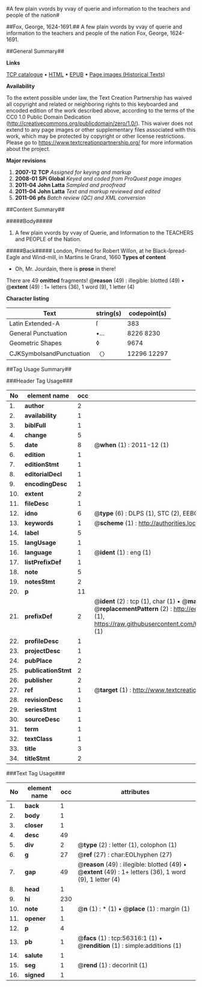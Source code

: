 #A few plain vvords by vvay of querie and information to the teachers and people of the nation#

##Fox, George, 1624-1691.##
A few plain vvords by vvay of querie and information to the teachers and people of the nation
Fox, George, 1624-1691.

##General Summary##

**Links**

[TCP catalogue](http://www.ota.ox.ac.uk/tcp/)  • 
[HTML](http://tei.it.ox.ac.uk/tcp/Texts-HTML/free/A40/A40182.html)  • 
[EPUB](http://tei.it.ox.ac.uk/tcp/Texts-EPUB/free/A40/A40182.epub) • 
[Page images (Historical Texts)](https://historicaltexts.jisc.ac.uk/eebo-12211662e)

**Availability**

To the extent possible under law, the Text Creation Partnership has waived all copyright and related or neighboring rights to this keyboarded and encoded edition of the work described above, according to the terms of the CC0 1.0 Public Domain Dedication (http://creativecommons.org/publicdomain/zero/1.0/). This waiver does not extend to any page images or other supplementary files associated with this work, which may be protected by copyright or other license restrictions. Please go to https://www.textcreationpartnership.org/ for more information about the project.

**Major revisions**

1. __2007-12__ __TCP__ *Assigned for keying and markup*
1. __2008-01__ __SPi Global__ *Keyed and coded from ProQuest page images*
1. __2011-04__ __John Latta__ *Sampled and proofread*
1. __2011-04__ __John Latta__ *Text and markup reviewed and edited*
1. __2011-06__ __pfs__ *Batch review (QC) and XML conversion*

##Content Summary##

#####Body#####

1. A few plain vvords by vvay of Querie, and Information to the TEACHERS and PEOPLE of the Nation.

#####Back#####
London, Printed for Robert Wilſon, at he Black-ſpread-Eagle and Wind-mill, in Martins le Grand, 1660
**Types of content**

  * Oh, Mr. Jourdain, there is **prose** in there!

There are 49 **omitted** fragments! 
 @__reason__ (49) : illegible: blotted (49)  •  @__extent__ (49) : 1+ letters (36), 1 word (9), 1 letter (4)

**Character listing**


|Text|string(s)|codepoint(s)|
|---|---|---|
|Latin Extended-A|ſ|383|
|General Punctuation|•…|8226 8230|
|Geometric Shapes|◊|9674|
|CJKSymbolsandPunctuation|〈〉|12296 12297|

##Tag Usage Summary##

###Header Tag Usage###

|No|element name|occ|attributes|
|---|---|---|---|
|1.|__author__|2||
|2.|__availability__|1||
|3.|__biblFull__|1||
|4.|__change__|5||
|5.|__date__|8| @__when__ (1) : 2011-12 (1)|
|6.|__edition__|1||
|7.|__editionStmt__|1||
|8.|__editorialDecl__|1||
|9.|__encodingDesc__|1||
|10.|__extent__|2||
|11.|__fileDesc__|1||
|12.|__idno__|6| @__type__ (6) : DLPS (1), STC (2), EEBO-CITATION (1), OCLC (1), VID (1)|
|13.|__keywords__|1| @__scheme__ (1) : http://authorities.loc.gov/ (1)|
|14.|__label__|5||
|15.|__langUsage__|1||
|16.|__language__|1| @__ident__ (1) : eng (1)|
|17.|__listPrefixDef__|1||
|18.|__note__|5||
|19.|__notesStmt__|2||
|20.|__p__|11||
|21.|__prefixDef__|2| @__ident__ (2) : tcp (1), char (1)  •  @__matchPattern__ (2) : ([0-9\-]+):([0-9IVX]+) (1), (.+) (1)  •  @__replacementPattern__ (2) : http://eebo.chadwyck.com/downloadtiff?vid=$1&page=$2 (1), https://raw.githubusercontent.com/textcreationpartnership/Texts/master/tcpchars.xml#$1 (1)|
|22.|__profileDesc__|1||
|23.|__projectDesc__|1||
|24.|__pubPlace__|2||
|25.|__publicationStmt__|2||
|26.|__publisher__|2||
|27.|__ref__|1| @__target__ (1) : http://www.textcreationpartnership.org/docs/. (1)|
|28.|__revisionDesc__|1||
|29.|__seriesStmt__|1||
|30.|__sourceDesc__|1||
|31.|__term__|1||
|32.|__textClass__|1||
|33.|__title__|3||
|34.|__titleStmt__|2||


###Text Tag Usage###

|No|element name|occ|attributes|
|---|---|---|---|
|1.|__back__|1||
|2.|__body__|1||
|3.|__closer__|1||
|4.|__desc__|49||
|5.|__div__|2| @__type__ (2) : letter (1), colophon (1)|
|6.|__g__|27| @__ref__ (27) : char:EOLhyphen (27)|
|7.|__gap__|49| @__reason__ (49) : illegible: blotted (49)  •  @__extent__ (49) : 1+ letters (36), 1 word (9), 1 letter (4)|
|8.|__head__|1||
|9.|__hi__|230||
|10.|__note__|1| @__n__ (1) : * (1)  •  @__place__ (1) : margin (1)|
|11.|__opener__|1||
|12.|__p__|4||
|13.|__pb__|1| @__facs__ (1) : tcp:56316:1 (1)  •  @__rendition__ (1) : simple:additions (1)|
|14.|__salute__|1||
|15.|__seg__|1| @__rend__ (1) : decorInit (1)|
|16.|__signed__|1||
